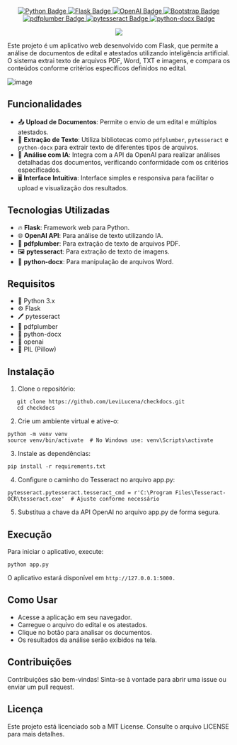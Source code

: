 <p align="center">
  <a href="https://www.python.org/">
    <img src="https://img.shields.io/badge/-Python-3776AB?style=flat-square&logo=python&logoColor=white" alt="Python Badge" />
  </a>
  <a href="https://flask.palletsprojects.com/en/2.3.x/">
    <img src="https://img.shields.io/badge/-Flask-000000?style=flat-square&logo=flask&logoColor=white" alt="Flask Badge" />
  </a>
  <a href="https://openai.com/">
    <img src="https://img.shields.io/badge/-OpenAI-000000?style=flat-square&logo=openai&logoColor=white" alt="OpenAI Badge" />
  </a>
  <a href="https://getbootstrap.com/">
    <img src="https://img.shields.io/badge/-Bootstrap-563D7C?style=flat-square&logo=bootstrap&logoColor=white" alt="Bootstrap Badge" />
  </a>
  <a href="https://pdfplumber.readthedocs.io/en/latest/">
    <img src="https://img.shields.io/badge/-pdfplumber-000000?style=flat-square&logo=python&logoColor=white" alt="pdfplumber Badge" />
  </a>
  <a href="https://pytesseract.readthedocs.io/en/latest/">
    <img src="https://img.shields.io/badge/-pytesseract-000000?style=flat-square&logo=python&logoColor=white" alt="pytesseract Badge" />
  </a>
  <a href="https://python-docx.readthedocs.io/en/latest/">
  <img src="https://img.shields.io/badge/-python--docx-3776AB?style=flat-square&logo=python&logoColor=white" alt="python-docx Badge" />
  </a>
</p>
<p align="center">
  <img src="https://github.com/user-attachments/assets/08d0c481-02d9-46e1-b350-84687cbcd040">
</p>

Este projeto é um aplicativo web desenvolvido com Flask, que permite a análise de documentos de edital e atestados utilizando inteligência artificial. O sistema extrai texto de arquivos PDF, Word, TXT e imagens, e compara os conteúdos conforme critérios específicos definidos no edital.

![image](https://github.com/user-attachments/assets/64871cc7-b6e6-4c35-8c3b-d1ea58e79b3d)

## Funcionalidades

- 📤 **Upload de Documentos**: Permite o envio de um edital e múltiplos atestados.
- 📝 **Extração de Texto**: Utiliza bibliotecas como `pdfplumber`, `pytesseract` e `python-docx` para extrair texto de diferentes tipos de arquivos.
- 🤖 **Análise com IA**: Integra com a API da OpenAI para realizar análises detalhadas dos documentos, verificando conformidade com os critérios especificados.
- 🖥️ **Interface Intuitiva**: Interface simples e responsiva para facilitar o upload e visualização dos resultados.

## Tecnologias Utilizadas

- 🔥 **Flask**: Framework web para Python.
- 🌐 **OpenAI API**: Para análise de texto utilizando IA.
- 📄 **pdfplumber**: Para extração de texto de arquivos PDF.
- 🖼️ **pytesseract**: Para extração de texto de imagens.
- 📑 **python-docx**: Para manipulação de arquivos Word.

## Requisitos

- 🐍 Python 3.x
- ⚙️ Flask
- 🖊️ pytesseract
- 📖 pdfplumber
- 📃 python-docx
- 🔑 openai
- 📸 PIL (Pillow)

## Instalação

1. Clone o repositório:
```
   git clone https://github.com/LeviLucena/checkdocs.git
   cd checkdocs
 ```

2. Crie um ambiente virtual e ative-o:
```
python -m venv venv
source venv/bin/activate  # No Windows use: venv\Scripts\activate
 ```
3. Instale as dependências:
```
pip install -r requirements.txt
 ```
4. Configure o caminho do Tesseract no arquivo app.py:
```
pytesseract.pytesseract.tesseract_cmd = r'C:\Program Files\Tesseract-OCR\tesseract.exe'  # Ajuste conforme necessário
```
5. Substitua a chave da API OpenAI no arquivo app.py de forma segura.

## Execução
Para iniciar o aplicativo, execute:
```
python app.py
```

O aplicativo estará disponível em ```http://127.0.0.1:5000.```

## Como Usar
- Acesse a aplicação em seu navegador.
- Carregue o arquivo do edital e os atestados.
- Clique no botão para analisar os documentos.
- Os resultados da análise serão exibidos na tela.

## Contribuições
Contribuições são bem-vindas! Sinta-se à vontade para abrir uma issue ou enviar um pull request.

## Licença
Este projeto está licenciado sob a MIT License. Consulte o arquivo LICENSE para mais detalhes.
